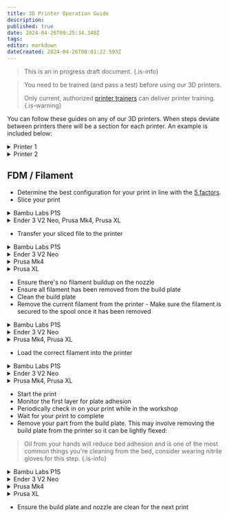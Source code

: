 ```yaml
---
title: 3D Printer Operation Guide
description: 
published: true
date: 2024-04-26T09:25:34.348Z
tags: 
editor: markdown
dateCreated: 2024-04-26T08:01:22.593Z
---
```


> This is an in progress draft document.
{.is-info}


> You need to be trained (and pass a test) before using our 3D printers.
>
> Only current, authorized [printer trainers](/tools/3dprinters#trainers) can deliver printer training.
{.is-warning}

You can follow these guides on any of our 3D printers. When steps deviate between printers there will be a section for each printer. An example is included below:

<details>
  <summary>Printer 1</summary>
  Press the red button
</details>
<details>
  <summary>Printer 2</summary>
  Press the Blue button
</details>

## FDM / Filament

* Determine the best configuration for your print in line with the [5 factors](/tools/3dprinters/5factors).
* Slice your print
<details>
  <summary>Bambu Labs P1S</summary>
  Using Bambu Studio
</details>
<details>
  <summary>Ender 3 V2 Neo, Prusa Mk4, Prusa XL</summary>
  Using PrusaSlicer
</details>

* Transfer your sliced file to the printer
<details>
  <summary>Bambu Labs P1S</summary>
  
  * Select TODO:button name
  
</details>
<details>
  <summary>Ender 3 V2 Neo</summary>
  
  * Take the Micro SD card from the front left of the machine and plug it into the card reader attached to the slicing PC
  * Press the TODO:button name: button within PrusaSlicer and specify a filename
  * Reinsert the Micro SD card in the printer, TODO:printer reboot?:
  
</details>
<details>
  <summary>Prusa Mk4</summary>
  * Ensure that the **physical** printer `Mk4-1` TODO:printer name: is selected
  * Press TODO:button name:
  
</details>
<details>
  <summary>Prusa XL</summary>
  
> Sending files to the XL is possible but is very slow. The process below is recommended.
{.is-info}

  
  * Take the USB Drive from the right hand side of the printer control panel and plug it into the slicing PC
  * Press the TODO:button name: button within PrusaSlicer and specify a filename
  * Reinsert the USB Drive into the printer. There is no need to restart the printer.
  
</details>

* Ensure there's no filament buildup on the nozzle
* Ensure all filament has been removed from the build plate
* Clean the build plate
* Remove the current filament from the printer - Make sure the filament is secured to the spool once it has been removed
<details>
  <summary>Bambu Labs P1S</summary>
  
  * Open the AMS
  * Unload the active filament if required - The active filament is the spool currently loaded into the print head and is indicated by a slowly pulsing white light. You can instruct the printer to unload the spool from the control panel or Bambu Studio.
  * Push the grey tab away from you to back off the feeder and wind the filament back onto the spool
  
</details>
<details>
  <summary>Ender 3 V2 Neo</summary>
  
  * TODO
  
</details>
<details>
  <summary>Prusa Mk4, Prusa XL</summary>

  * Select Filament -> TODO:option name:
  * Follow the on screen instructions
  
</details>

* Load the correct filament into the printer
<details>
  <summary>Bambu Labs P1S</summary>
  
  * Place the filament into the AMS
  * Push the grey tab away from you to back off the feeder
  * Push the filament into the feeder (aprox 100mm) and release the grey tab 
  * You've completed this step correctly if the AMS pulls the filament deeper into the machine
  
</details>
<details>
  <summary>Ender 3 V2 Neo</summary>
  
  * TODO
  
</details>
<details>
  <summary>Prusa Mk4, Prusa XL</summary>

  * If you used TODO:option name-unload: instead of TODO:option name-change: select Filament -> TODO:option name:
  * Follow the on screen instructions
  
</details>

* Start the print
* Monitor the first layer for plate adhesion
* Periodically check in on your print while in the workshop
* Wait for your print to complete
* Remove your part from the build plate. This may involve removing the build plate from the printer so it can be lightly flexed:

> Oil from your hands will reduce bed adhesion and is one of the most common things you're cleaning from the bed, consider wearing nitrile gloves for this step.
{.is-info}

<details>
  <summary>Bambu Labs P1S</summary>
  
  * Lift the build plate off the bed by the two tabs at the front
  * Lightly flex the bed to remove your part
  * Reseat the build plate on the printer using the seating guides on the back left and back right corners of the bed
  
</details>
<details>
  <summary>Ender 3 V2 Neo</summary>
  
  * Lift the build plate off the bed by TODO:tabs:
  * Lightly flex the bed to remove your part
  * Reseat the build plate on the printer. There are no assistive pins/markers for this.
  
</details>
<details>
  <summary>Prusa Mk4</summary>

  * Lift the build plate off the bed by TODO:tabs:
  * Lightly flex the bed to remove your part
  * Reseat the build plate by TODO:seat markers:
  
</details>
<details>
  <summary>Prusa XL</summary>

  * Go to TODO:park head:
  * Lift the build plate off the bed by the two tabs at the front
  * Lightly flex the bed to remove your part
  * Align the protrusion at the back of the plate with the two silver pins at the back center of the machine
  * Bend the build plate gently and lower back down onto the machine starting from the back
  
</details>

* Ensure the build plate and nozzle are clean for the next print
